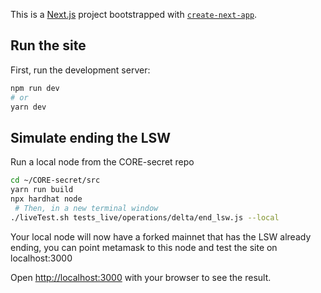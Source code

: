 This is a [Next.js](https://nextjs.org/) project bootstrapped with [`create-next-app`](https://github.com/vercel/next.js/tree/canary/packages/create-next-app).

## Run the site
First, run the development server:

```bash
npm run dev
# or
yarn dev
```

## Simulate ending the LSW
Run a local node from the CORE-secret repo

```bash
cd ~/CORE-secret/src
yarn run build
npx hardhat node
 # Then, in a new terminal window
./liveTest.sh tests_live/operations/delta/end_lsw.js --local
```

Your local node will now have a forked mainnet that has the LSW already ending, you can point metamask to this node and test the site on localhost:3000

Open [http://localhost:3000](http://localhost:3000) with your browser to see the result.
